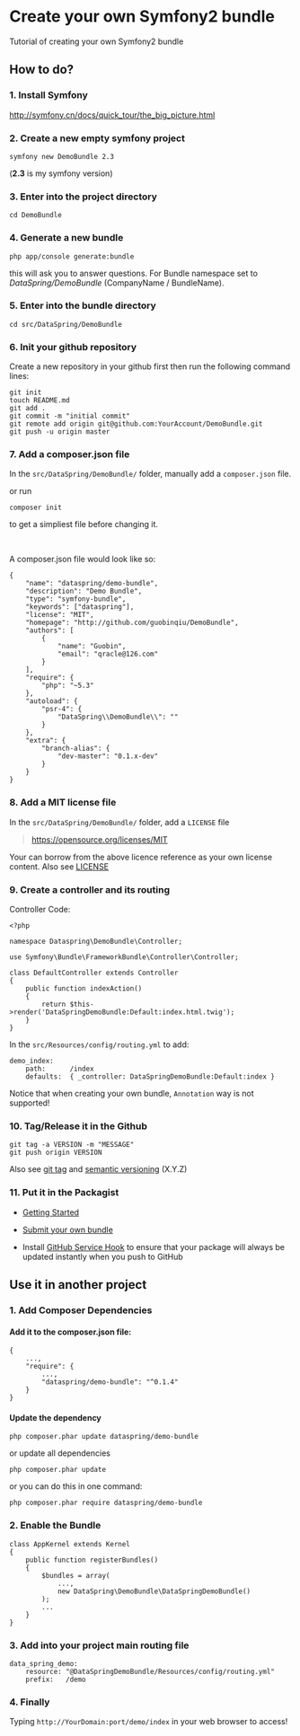# Create your own Symfony2 bundle

Tutorial of creating your own Symfony2 bundle

## How to do?

### 1. Install Symfony
<http://symfony.cn/docs/quick_tour/the_big_picture.html>

### 2. Create a new empty symfony project

	symfony new DemoBundle 2.3 

(**2.3** is my symfony version)

### 3. Enter into the project directory

	cd DemoBundle

### 4. Generate a new bundle

	php app/console generate:bundle
	
this will ask you to answer questions. For Bundle namespace set to *DataSpring/DemoBundle* (CompanyName / BundleName).

### 5. Enter into the bundle directory

	cd src/DataSpring/DemoBundle
	
### 6. Init your github repository

Create a new repository in your github first then run the following command lines:

```
git init 
touch README.md
git add .
git commit -m "initial commit"
git remote add origin git@github.com:YourAccount/DemoBundle.git
git push -u origin master
```

### 7. Add a composer.json file

In the `src/DataSpring/DemoBundle/` folder, manually add a `composer.json` file. 

or run

	composer init

to get a simpliest file before changing it.

<br>

A composer.json file would look like so:

```
{
    "name": "dataspring/demo-bundle",
    "description": "Demo Bundle",
    "type": "symfony-bundle",
    "keywords": ["dataspring"],
    "license": "MIT",
    "homepage": "http://github.com/guobinqiu/DemoBundle",
    "authors": [
        {
            "name": "Guobin",
            "email": "qracle@126.com"
        }
    ],
    "require": {
        "php": "~5.3"
    },
    "autoload": {
        "psr-4": {
            "DataSpring\\DemoBundle\\": ""
        }
    },
    "extra": {
        "branch-alias": {
            "dev-master": "0.1.x-dev"
        }
    }
}
```



### 8. Add a MIT license file

In the `src/DataSpring/DemoBundle/` folder, add a `LICENSE` file

> https://opensource.org/licenses/MIT

Your can borrow from the above licence reference as your own license content. Also see [LICENSE](https://github.com/guobinqiu/DemoBundle/blob/master/LICENSE) 


### 9. Create a controller and its routing

Controller Code:

```
<?php

namespace Dataspring\DemoBundle\Controller;

use Symfony\Bundle\FrameworkBundle\Controller\Controller;

class DefaultController extends Controller
{
    public function indexAction()
    {
        return $this->render('DataSpringDemoBundle:Default:index.html.twig');
    }
}

```

In the `src/Resources/config/routing.yml` to add:

```
demo_index:
    path:      /index
    defaults:  { _controller: DataSpringDemoBundle:Default:index }
```

Notice that when creating your own bundle, `Annotation` way is not supported!


### 10. Tag/Release it in the Github

```
git tag -a VERSION -m "MESSAGE"
git push origin VERSION
```
Also see [git tag](https://git-scm.com/book/en/v2/Git-Basics-Tagging) and [semantic versioning](http://semver.org/) (X.Y.Z)


### 11. Put it in the Packagist

- [Getting Started](https://packagist.org/)

- [Submit your own bundle](https://packagist.org/packages/submit)

- Install [GitHub Service Hook](https://packagist.org/about#how-to-update-packages) to ensure that your package will always be updated instantly when you push to GitHub


## Use it in another project

### 1. Add Composer Dependencies

#### Add it to the composer.json file:

```
{
    ...,
    "require": {
        ...,
		"dataspring/demo-bundle": "^0.1.4"
    }
}
```

#### Update the dependency
	
	php composer.phar update dataspring/demo-bundle
	
or update all dependencies
	
	php composer.phar update
	
or you can do this in one command:

	php composer.phar require dataspring/demo-bundle

### 2. Enable the Bundle

```
class AppKernel extends Kernel
{
    public function registerBundles()
    {
        $bundles = array(
        	...,
            new DataSpring\DemoBundle\DataSpringDemoBundle()
        );
        ...
    }
}
```

### 3. Add into your project main routing file

```
data_spring_demo:
    resource: "@DataSpringDemoBundle/Resources/config/routing.yml"
    prefix:   /demo

```

### 4. Finally

Typing `http://YourDomain:port/demo/index` in your web browser to access!
